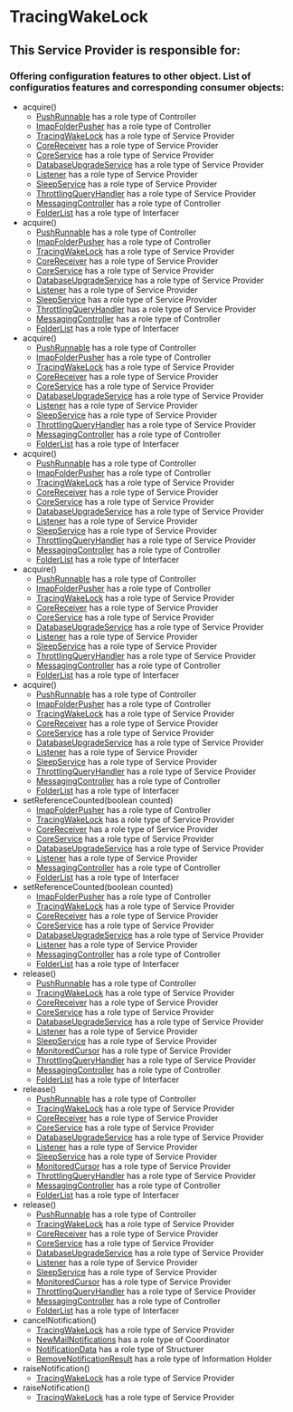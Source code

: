 # TracingWakeLock
## This Service Provider is responsible for:
### Offering configuration features to other object. List of configuratios features and corresponding consumer objects: 
* acquire()
	* [PushRunnable](../Controllers/PushRunnable.md) has a role type of Controller
	* [ImapFolderPusher](../Controllers/ImapFolderPusher.md) has a role type of Controller
	* [TracingWakeLock](../ServiceProviders/TracingWakeLock.md) has a role type of Service Provider
	* [CoreReceiver](../ServiceProviders/CoreReceiver.md) has a role type of Service Provider
	* [CoreService](../ServiceProviders/CoreService.md) has a role type of Service Provider
	* [DatabaseUpgradeService](../ServiceProviders/DatabaseUpgradeService.md) has a role type of Service Provider
	* [Listener](../ServiceProviders/Listener.md) has a role type of Service Provider
	* [SleepService](../ServiceProviders/SleepService.md) has a role type of Service Provider
	* [ThrottlingQueryHandler](../ServiceProviders/ThrottlingQueryHandler.md) has a role type of Service Provider
	* [MessagingController](../Controllers/MessagingController.md) has a role type of Controller
	* [FolderList](../Interfacers/FolderList.md) has a role type of Interfacer
* acquire()
	* [PushRunnable](../Controllers/PushRunnable.md) has a role type of Controller
	* [ImapFolderPusher](../Controllers/ImapFolderPusher.md) has a role type of Controller
	* [TracingWakeLock](../ServiceProviders/TracingWakeLock.md) has a role type of Service Provider
	* [CoreReceiver](../ServiceProviders/CoreReceiver.md) has a role type of Service Provider
	* [CoreService](../ServiceProviders/CoreService.md) has a role type of Service Provider
	* [DatabaseUpgradeService](../ServiceProviders/DatabaseUpgradeService.md) has a role type of Service Provider
	* [Listener](../ServiceProviders/Listener.md) has a role type of Service Provider
	* [SleepService](../ServiceProviders/SleepService.md) has a role type of Service Provider
	* [ThrottlingQueryHandler](../ServiceProviders/ThrottlingQueryHandler.md) has a role type of Service Provider
	* [MessagingController](../Controllers/MessagingController.md) has a role type of Controller
	* [FolderList](../Interfacers/FolderList.md) has a role type of Interfacer
* acquire()
	* [PushRunnable](../Controllers/PushRunnable.md) has a role type of Controller
	* [ImapFolderPusher](../Controllers/ImapFolderPusher.md) has a role type of Controller
	* [TracingWakeLock](../ServiceProviders/TracingWakeLock.md) has a role type of Service Provider
	* [CoreReceiver](../ServiceProviders/CoreReceiver.md) has a role type of Service Provider
	* [CoreService](../ServiceProviders/CoreService.md) has a role type of Service Provider
	* [DatabaseUpgradeService](../ServiceProviders/DatabaseUpgradeService.md) has a role type of Service Provider
	* [Listener](../ServiceProviders/Listener.md) has a role type of Service Provider
	* [SleepService](../ServiceProviders/SleepService.md) has a role type of Service Provider
	* [ThrottlingQueryHandler](../ServiceProviders/ThrottlingQueryHandler.md) has a role type of Service Provider
	* [MessagingController](../Controllers/MessagingController.md) has a role type of Controller
	* [FolderList](../Interfacers/FolderList.md) has a role type of Interfacer
* acquire()
	* [PushRunnable](../Controllers/PushRunnable.md) has a role type of Controller
	* [ImapFolderPusher](../Controllers/ImapFolderPusher.md) has a role type of Controller
	* [TracingWakeLock](../ServiceProviders/TracingWakeLock.md) has a role type of Service Provider
	* [CoreReceiver](../ServiceProviders/CoreReceiver.md) has a role type of Service Provider
	* [CoreService](../ServiceProviders/CoreService.md) has a role type of Service Provider
	* [DatabaseUpgradeService](../ServiceProviders/DatabaseUpgradeService.md) has a role type of Service Provider
	* [Listener](../ServiceProviders/Listener.md) has a role type of Service Provider
	* [SleepService](../ServiceProviders/SleepService.md) has a role type of Service Provider
	* [ThrottlingQueryHandler](../ServiceProviders/ThrottlingQueryHandler.md) has a role type of Service Provider
	* [MessagingController](../Controllers/MessagingController.md) has a role type of Controller
	* [FolderList](../Interfacers/FolderList.md) has a role type of Interfacer
* acquire()
	* [PushRunnable](../Controllers/PushRunnable.md) has a role type of Controller
	* [ImapFolderPusher](../Controllers/ImapFolderPusher.md) has a role type of Controller
	* [TracingWakeLock](../ServiceProviders/TracingWakeLock.md) has a role type of Service Provider
	* [CoreReceiver](../ServiceProviders/CoreReceiver.md) has a role type of Service Provider
	* [CoreService](../ServiceProviders/CoreService.md) has a role type of Service Provider
	* [DatabaseUpgradeService](../ServiceProviders/DatabaseUpgradeService.md) has a role type of Service Provider
	* [Listener](../ServiceProviders/Listener.md) has a role type of Service Provider
	* [SleepService](../ServiceProviders/SleepService.md) has a role type of Service Provider
	* [ThrottlingQueryHandler](../ServiceProviders/ThrottlingQueryHandler.md) has a role type of Service Provider
	* [MessagingController](../Controllers/MessagingController.md) has a role type of Controller
	* [FolderList](../Interfacers/FolderList.md) has a role type of Interfacer
* acquire()
	* [PushRunnable](../Controllers/PushRunnable.md) has a role type of Controller
	* [ImapFolderPusher](../Controllers/ImapFolderPusher.md) has a role type of Controller
	* [TracingWakeLock](../ServiceProviders/TracingWakeLock.md) has a role type of Service Provider
	* [CoreReceiver](../ServiceProviders/CoreReceiver.md) has a role type of Service Provider
	* [CoreService](../ServiceProviders/CoreService.md) has a role type of Service Provider
	* [DatabaseUpgradeService](../ServiceProviders/DatabaseUpgradeService.md) has a role type of Service Provider
	* [Listener](../ServiceProviders/Listener.md) has a role type of Service Provider
	* [SleepService](../ServiceProviders/SleepService.md) has a role type of Service Provider
	* [ThrottlingQueryHandler](../ServiceProviders/ThrottlingQueryHandler.md) has a role type of Service Provider
	* [MessagingController](../Controllers/MessagingController.md) has a role type of Controller
	* [FolderList](../Interfacers/FolderList.md) has a role type of Interfacer
* setReferenceCounted(boolean counted)
	* [ImapFolderPusher](../Controllers/ImapFolderPusher.md) has a role type of Controller
	* [TracingWakeLock](../ServiceProviders/TracingWakeLock.md) has a role type of Service Provider
	* [CoreReceiver](../ServiceProviders/CoreReceiver.md) has a role type of Service Provider
	* [CoreService](../ServiceProviders/CoreService.md) has a role type of Service Provider
	* [DatabaseUpgradeService](../ServiceProviders/DatabaseUpgradeService.md) has a role type of Service Provider
	* [Listener](../ServiceProviders/Listener.md) has a role type of Service Provider
	* [MessagingController](../Controllers/MessagingController.md) has a role type of Controller
	* [FolderList](../Interfacers/FolderList.md) has a role type of Interfacer
* setReferenceCounted(boolean counted)
	* [ImapFolderPusher](../Controllers/ImapFolderPusher.md) has a role type of Controller
	* [TracingWakeLock](../ServiceProviders/TracingWakeLock.md) has a role type of Service Provider
	* [CoreReceiver](../ServiceProviders/CoreReceiver.md) has a role type of Service Provider
	* [CoreService](../ServiceProviders/CoreService.md) has a role type of Service Provider
	* [DatabaseUpgradeService](../ServiceProviders/DatabaseUpgradeService.md) has a role type of Service Provider
	* [Listener](../ServiceProviders/Listener.md) has a role type of Service Provider
	* [MessagingController](../Controllers/MessagingController.md) has a role type of Controller
	* [FolderList](../Interfacers/FolderList.md) has a role type of Interfacer
* release()
	* [PushRunnable](../Controllers/PushRunnable.md) has a role type of Controller
	* [TracingWakeLock](../ServiceProviders/TracingWakeLock.md) has a role type of Service Provider
	* [CoreReceiver](../ServiceProviders/CoreReceiver.md) has a role type of Service Provider
	* [CoreService](../ServiceProviders/CoreService.md) has a role type of Service Provider
	* [DatabaseUpgradeService](../ServiceProviders/DatabaseUpgradeService.md) has a role type of Service Provider
	* [Listener](../ServiceProviders/Listener.md) has a role type of Service Provider
	* [SleepService](../ServiceProviders/SleepService.md) has a role type of Service Provider
	* [MonitoredCursor](../ServiceProviders/MonitoredCursor.md) has a role type of Service Provider
	* [ThrottlingQueryHandler](../ServiceProviders/ThrottlingQueryHandler.md) has a role type of Service Provider
	* [MessagingController](../Controllers/MessagingController.md) has a role type of Controller
	* [FolderList](../Interfacers/FolderList.md) has a role type of Interfacer
* release()
	* [PushRunnable](../Controllers/PushRunnable.md) has a role type of Controller
	* [TracingWakeLock](../ServiceProviders/TracingWakeLock.md) has a role type of Service Provider
	* [CoreReceiver](../ServiceProviders/CoreReceiver.md) has a role type of Service Provider
	* [CoreService](../ServiceProviders/CoreService.md) has a role type of Service Provider
	* [DatabaseUpgradeService](../ServiceProviders/DatabaseUpgradeService.md) has a role type of Service Provider
	* [Listener](../ServiceProviders/Listener.md) has a role type of Service Provider
	* [SleepService](../ServiceProviders/SleepService.md) has a role type of Service Provider
	* [MonitoredCursor](../ServiceProviders/MonitoredCursor.md) has a role type of Service Provider
	* [ThrottlingQueryHandler](../ServiceProviders/ThrottlingQueryHandler.md) has a role type of Service Provider
	* [MessagingController](../Controllers/MessagingController.md) has a role type of Controller
	* [FolderList](../Interfacers/FolderList.md) has a role type of Interfacer
* release()
	* [PushRunnable](../Controllers/PushRunnable.md) has a role type of Controller
	* [TracingWakeLock](../ServiceProviders/TracingWakeLock.md) has a role type of Service Provider
	* [CoreReceiver](../ServiceProviders/CoreReceiver.md) has a role type of Service Provider
	* [CoreService](../ServiceProviders/CoreService.md) has a role type of Service Provider
	* [DatabaseUpgradeService](../ServiceProviders/DatabaseUpgradeService.md) has a role type of Service Provider
	* [Listener](../ServiceProviders/Listener.md) has a role type of Service Provider
	* [SleepService](../ServiceProviders/SleepService.md) has a role type of Service Provider
	* [MonitoredCursor](../ServiceProviders/MonitoredCursor.md) has a role type of Service Provider
	* [ThrottlingQueryHandler](../ServiceProviders/ThrottlingQueryHandler.md) has a role type of Service Provider
	* [MessagingController](../Controllers/MessagingController.md) has a role type of Controller
	* [FolderList](../Interfacers/FolderList.md) has a role type of Interfacer
* cancelNotification()
	* [TracingWakeLock](../ServiceProviders/TracingWakeLock.md) has a role type of Service Provider
	* [NewMailNotifications](../Coordinators/NewMailNotifications.md) has a role type of Coordinator
	* [NotificationData](../Structurers/NotificationData.md) has a role type of Structurer
	* [RemoveNotificationResult](../InformationHolders/RemoveNotificationResult.md) has a role type of Information Holder
* raiseNotification()
	* [TracingWakeLock](../ServiceProviders/TracingWakeLock.md) has a role type of Service Provider
* raiseNotification()
	* [TracingWakeLock](../ServiceProviders/TracingWakeLock.md) has a role type of Service Provider
